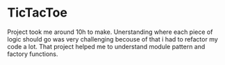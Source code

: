 # TicTacToe

Project took me around 10h to make.
Unerstanding where each piece of logic should go was very challenging becouse of that i had to refactor my code a lot.
That project helped me to understand module pattern and factory functions.
